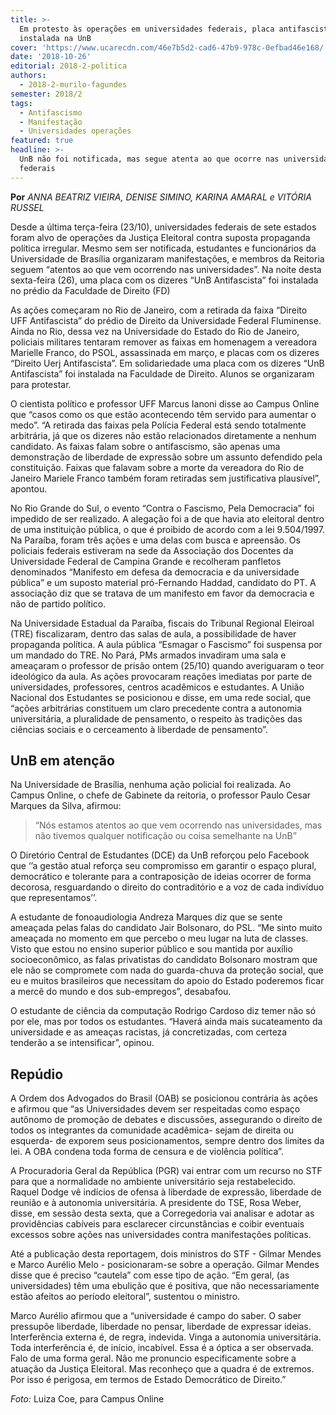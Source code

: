 ```yaml
---
title: >-
  Em protesto às operações em universidades federais, placa antifascista é
  instalada na UnB
cover: 'https://www.ucarecdn.com/46e7b5d2-cad6-47b9-978c-0efbad46e168/'
date: '2018-10-26'
editorial: 2018-2-politica
authors:
  - 2018-2-murilo-fagundes
semester: 2018/2
tags:
  - Antifascismo
  - Manifestação
  - Universidades operações
featured: true
headline: >-
  UnB não foi notificada, mas segue atenta ao que ocorre nas universidades
  federais
---
```

**Por** _ANNA BEATRIZ VIEIRA, DENISE SIMINO, KARINA AMARAL e VITÓRIA RUSSEL_

Desde a última terça-feira (23/10), universidades federais de sete estados foram alvo de operações da Justiça Eleitoral contra suposta propaganda política irregular. Mesmo sem ser notificada, estudantes e funcionários da Universidade de Brasília organizaram manifestações, e membros da Reitoria seguem “atentos ao que vem ocorrendo nas universidades”.  Na noite desta sexta-feira (26), uma placa com os dizeres “UnB Antifascista” foi instalada no prédio da Faculdade de Direito (FD)

As ações começaram no Rio de Janeiro, com a retirada da faixa “Direito UFF Antifascista” do prédio de Direito da Universidade Federal Fluminense. Ainda no Rio, dessa vez na Universidade do Estado do Rio de Janeiro, policiais militares tentaram remover as faixas em homenagem a vereadora Marielle Franco, do PSOL, assassinada em março, e placas com os dizeres “Direito Uerj Antifascista”.
 Em solidariedade uma placa com os dizeres “UnB Antifascista” foi instalada na Faculdade de Direito. Alunos se organizaram para protestar.

O cientista político e professor UFF Marcus Ianoni disse ao Campus Online que “casos como os que estão acontecendo têm servido para aumentar o medo”. “A retirada das faixas pela Polícia Federal está sendo totalmente arbitrária, já que os dizeres não estão relacionados diretamente a nenhum candidato. As faixas falam sobre o antifascismo,  são apenas uma demonstração de liberdade de expressão sobre um assunto defendido pela constituição. Faixas que falavam sobre a morte da vereadora do Rio de Janeiro Mariele Franco também foram retiradas sem justificativa plausível”, apontou.

No Rio Grande do Sul, o evento “Contra o Fascismo, Pela Democracia” foi impedido de ser realizado. A alegação foi a de que havia ato eleitoral dentro de uma instituição pública, o que é proibido de acordo com a lei 9.504/1997. Na Paraíba, foram três ações e uma delas com busca e apreensão. Os policiais federais estiveram na sede da Associação dos Docentes da Universidade Federal de Campina Grande e recolheram panfletos denominados “Manifesto em defesa da democracia e da universidade pública” e um suposto material pró-Fernando Haddad, candidato do PT. A associação diz que se tratava de um manifesto em favor da democracia e não de partido político.

Na Universidade Estadual da Paraíba, fiscais do Tribunal Regional Eleiroal (TRE) fiscalizaram, dentro das salas de aula, a possibilidade de haver propaganda política. A aula pública “Esmagar o Fascismo” foi suspensa por um mandado do TRE. No Pará, PMs armados invadiram uma sala e ameaçaram o professor de prisão ontem (25/10) quando averiguaram o teor ideológico da aula. As ações provocaram reações imediatas por parte de universidades, professores, centros acadêmicos e estudantes. A União Nacional dos Estudantes se posicionou e disse, em uma rede social, que “ações arbitrárias constituem um claro precedente contra a autonomia universitária, a pluralidade de pensamento, o respeito às tradições das ciências sociais e o cerceamento à liberdade de pensamento”.

## UnB em atenção

Na Universidade de Brasília, nenhuma ação policial foi realizada. Ao Campus Online, o chefe de Gabinete da reitoria, o professor Paulo Cesar Marques da Silva, afirmou:

> “Nós estamos atentos ao que vem ocorrendo nas universidades, mas não tivemos qualquer notificação ou coisa semelhante na UnB”

O Diretório Central de Estudantes (DCE) da UnB reforçou pelo Facebook que ‘’a gestão atual reforça seu compromisso em garantir o espaço plural, democrático e tolerante para a contraposição de ideias ocorrer de forma decorosa, resguardando o direito do contraditório e a voz de cada indivíduo que representamos’’.

A estudante de fonoaudiologia Andreza Marques diz que se sente ameaçada pelas falas do candidato Jair Bolsonaro, do PSL. “Me sinto muito ameaçada no momento em que percebo o meu lugar na luta de classes. Visto que estou no ensino superior público e sou mantida por auxílio socioeconômico, as falas privatistas do candidato Bolsonaro mostram que ele não se compromete com nada do guarda-chuva da proteção social, que eu e muitos brasileiros que necessitam do apoio do Estado poderemos ficar a mercê do mundo e dos sub-empregos”, desabafou.

O estudante de ciência da computação Rodrigo Cardoso diz temer não só por ele, mas por todos os estudantes. “Haverá ainda mais sucateamento da universidade e as ameaças racistas, já concretizadas, com certeza tenderão a se intensificar”, opinou.

## Repúdio

A Ordem dos Advogados do Brasil (OAB) se posicionou contrária às ações e afirmou que “as Universidades devem ser respeitadas como espaço autônomo de promoção de debates e discussões, assegurando o direito de todos os integrantes da comunidade acadêmica- sejam de direita ou esquerda- de exporem seus posicionamentos, sempre dentro dos limites da lei. A OBA condena toda forma de censura e de violência política”.

A Procuradoria Geral da República (PGR) vai entrar com um recurso no STF para que a normalidade no ambiente universitário seja restabelecido. Raquel Dodge vê indícios de ofensa à liberdade de expressão, liberdade de reunião e à autonomia universitária. A presidente do TSE, Rosa Weber,  disse, em sessão desta sexta, que a Corregedoria vai analisar e adotar as providências cabíveis para esclarecer circunstâncias e coibir eventuais excessos sobre ações nas universidades contra manifestações políticas.

Até a publicação desta reportagem, dois ministros do STF - Gilmar Mendes e Marco Aurélio Melo - posicionaram-se sobre a operação. Gilmar Mendes disse que é preciso “cautela” com esse tipo de ação.  “Em geral, (as universidades) têm uma ebulição que é positiva, que não necessariamente estão afeitos ao período eleitoral”, sustentou o ministro.

Marco Aurélio afirmou que a “universidade é campo do saber. O saber pressupõe liberdade, liberdade no pensar, liberdade de expressar ideias. Interferência externa é, de regra, indevida. Vinga a autonomia universitária. Toda interferência é, de início, incabível. Essa é a óptica a ser observada. Falo de uma forma geral. Não me pronuncio especificamente sobre a atuação da Justiça Eleitoral. Mas reconheço que a quadra é de extremos. Por isso é perigosa, em termos de Estado Democrático de Direito.”

_Foto:_ Luiza Coe, para Campus Online
